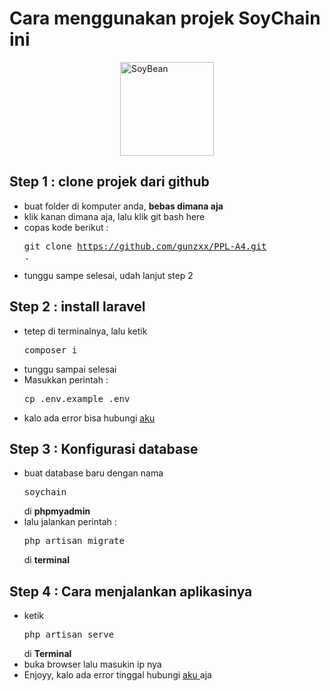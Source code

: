 <h1>Cara menggunakan projek SoyChain ini</h1>
<div style="width:100%; display:flex; justify-content:center;">
    <img src="https://cdn-icons-png.flaticon.com/512/3988/3988187.png" title="SoyBean" width="150">
</div>

## Step 1 : clone projek dari github
- buat folder di komputer anda, <strong>bebas dimana aja</strong>
- klik kanan dimana aja, lalu klik git bash here
- copas kode berikut :  <pre>git clone https://github.com/gunzxx/PPL-A4.git .</pre>
- tunggu sampe selesai, udah lanjut step 2

## Step 2 : install laravel
- tetep di terminalnya, lalu ketik <pre>composer i</pre>
- tunggu sampai selesai
- Masukkan perintah : <pre>cp .env.example .env</pre>
- kalo ada error bisa hubungi <a href="https://wa.me/+62895370015252" target="_blank"> aku </a>

## Step 3 : Konfigurasi database
- buat database baru dengan nama <pre>soychain</pre> di <strong>phpmyadmin</strong>
- lalu jalankan perintah : <pre>php artisan migrate</pre> di <strong>terminal</strong>
## Step 4 : Cara menjalankan aplikasinya
- ketik <pre>php artisan serve</pre> di <strong>Terminal</strong>
- buka browser lalu masukin ip nya
- Enjoyy, kalo ada error tinggal hubungi <a href="https://wa.me/+62895370015252" target="_blank"> aku </a> aja

